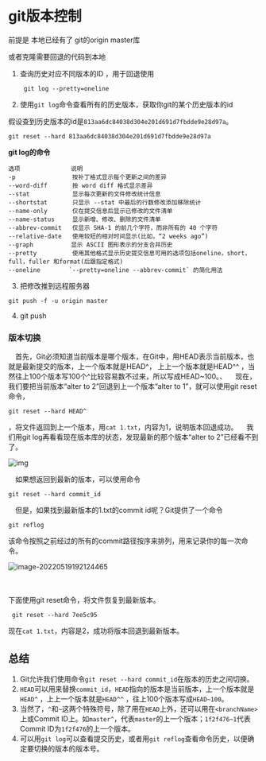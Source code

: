 # git版本控制

前提是 本地已经有了 git的origin master库 

或者克隆需要回退的代码到本地

1. 查询历史对应不同版本的ID ，用于回退使用

   ```
    git log --pretty=oneline
   ```



2. 使用`git log`命令查看所有的历史版本，获取你git的某个历史版本的id

​    假设查到历史版本的id是`813aa6dc84038d304e201d691d7fbdde9e28d97a`。

```
git reset --hard 813aa6dc84038d304e201d691d7fbdde9e28d97a
```



**git log的命令**

```shell
选项 　　　　　　　　说明
-p    　　　　　　  按补丁格式显示每个更新之间的差异
--word-diff       按 word diff 格式显示差异
--stat    　　　   显示每次更新的文件修改统计信息
--shortstat       只显示 --stat 中最后的行数修改添加移除统计
--name-only       仅在提交信息后显示已修改的文件清单
--name-status     显示新增、修改、删除的文件清单
--abbrev-commit   仅显示 SHA-1 的前几个字符，而非所有的 40 个字符
--relative-date   使用较短的相对时间显示(比如，“2 weeks ago”)
--graph    　　　　显示 ASCII 图形表示的分支合并历史
--pretty    　　　 使用其他格式显示历史提交信息可用的选项包括oneline，short，full，fuller 和format(后跟指定格式)
--oneline        `--pretty=oneline --abbrev-commit` 的简化用法
```



3. 把修改推到远程服务器

```
git push -f -u origin master  
```



4. git push



### 版本切换

 　首先，Git必须知道当前版本是哪个版本，在Git中，用HEAD表示当前版本，也就是最新提交的版本，上一个版本就是HEAD^， 上上一个版本就是HEAD^^ ，当然往上100个版本写100个^比较容易数不过来，所以写成HEAD~100。、
 　现在，我们要把当前版本“alter to 2”回退到上一个版本“alter to 1”，就可以使用git reset命令，

```
git reset --hard HEAD^
```

，将文件返回到上一个版本，用`cat 1.txt`，内容为1，说明版本回退成功。
 　我们用git log再看看现在版本库的状态，发现最新的那个版本“alter to 2”已经看不到了。

![img](https:////upload-images.jianshu.io/upload_images/15401334-3dd9ebfca56e991a.png?imageMogr2/auto-orient/strip|imageView2/2/w/1200/format/webp)


 　如果想返回到最新的版本，可以使用命令

```
git reset --hard commit_id
```


 　但是，如果找到最新版本的1.txt的commit id呢？Git提供了一个命令

```
git reflog
```

该命令按照之前经过的所有的commit路径按序来排列，用来记录你的每一次命令。

![image-20220519192124465](https://s2.loli.net/2022/05/19/UQyJ9zeh1fXCEi5.png)

　

下面使用git reset命令，将文件恢复到最新版本。

```undefined
 git reset --hard 7ee5c95
```

现在`cat 1.txt`，内容是2，成功将版本回退到最新版本。



## 总结

1. Git允许我们使用命令`git reset --hard commit_id`在版本的历史之间切换。
2. `HEAD`可以用来替换`commit_id`，`HEAD`指向的版本是当前版本，上一个版本就是`HEAD^` ，上上一个版本就是`HEAD^^` ，往上100个版本写成`HEAD~100`。
3. 当然了，`^`和`~`这两个特殊符号，除了用在`HEAD`上外，还可以用在`<branchName>`上或Commit ID上。如`master^`，代表`master`的上一个版本；`1f2f476~1`代表Commit ID为`1f2f476`的上一个版本。
4. 可以用`git log`可以查看提交历史，或者用`git reflog`查看命令历史，以便确定要切换的版本的版本号。

